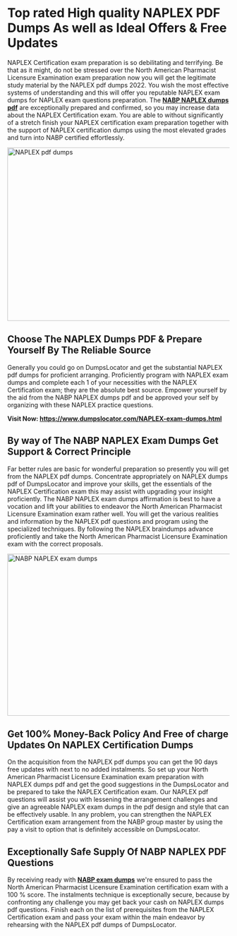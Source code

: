 <h1><strong>Top rated High quality NAPLEX PDF Dumps As well as Ideal Offers &amp; Free Updates</strong></h1>
<p>NAPLEX Certification exam preparation is so debilitating and terrifying. Be that as it might, do not be stressed over the North American Pharmacist Licensure Examination exam preparation now you will get the legitimate study material by the NAPLEX pdf dumps 2022. You wish the most effective systems of understanding and this will offer you reputable NAPLEX exam dumps for NAPLEX exam questions preparation. The <strong><a href="https://www.dumpslocator.com/NAPLEX-exam-dumps.html">NABP NAPLEX dumps pdf</a></strong> are exceptionally prepared and confirmed, so you may increase data about the NAPLEX Certification exam. You are able to without significantly of a stretch finish your NAPLEX certification exam preparation together with the support of NAPLEX certification dumps using the most elevated grades and turn into NABP certified effortlessly.</p>
<p><img src="https://i.ibb.co/SKhFh8d/Pastel-Purple-Computer-UI-Class-Syllabus-Education-Presentation.png" alt="NAPLEX pdf dumps" width="700" height="393" /></p>
<h2><strong>Choose The NAPLEX Dumps PDF &amp; Prepare Yourself By The Reliable Source</strong></h2>
<p>Generally you could go on DumpsLocator and get the substantial NAPLEX pdf dumps for proficient arranging. Proficiently program with NAPLEX exam dumps and complete each 1 of your necessities with the NAPLEX Certification exam; they are the absolute best source. Empower yourself by the aid from the NABP NAPLEX dumps pdf and be approved your self by organizing with these NAPLEX practice questions.</p>
<p><strong>Visit Now: <a href="https://www.dumpslocator.com/NAPLEX-exam-dumps.html">https://www.dumpslocator.com/NAPLEX-exam-dumps.html</a></strong></p>
<h2><strong>By way of The NABP NAPLEX Exam Dumps Get Support &amp; Correct Principle</strong></h2>
<p>Far better rules are basic for wonderful preparation so presently you will get from the NAPLEX pdf dumps. Concentrate appropriately on NAPLEX dumps pdf of DumpsLocator and improve your skills, get the essentials of the NAPLEX Certification exam this may assist with upgrading your insight proficiently. The NABP NAPLEX exam dumps affirmation is best to have a vocation and lift your abilities to endeavor the North American Pharmacist Licensure Examination exam rather well. You will get the various realities and information by the NAPLEX pdf questions and program using the specialized techniques. By following the NAPLEX braindumps advance proficiently and take the North American Pharmacist Licensure Examination exam with the correct proposals.</p>
<p><a href="https://www.dumpslocator.com/NAPLEX-exam-dumps.html"><img src="https://i.ibb.co/NtZbgjG/Blue-and-White-Medical-Dental-Clinic-Facebook-Ad.png" alt="NABP NAPLEX exam dumps" width="700" height="367" /></a></p>
<h2><strong>Get 100% Money-Back Policy And Free of charge Updates On NAPLEX Certification Dumps</strong></h2>
<p>On the acquisition from the NAPLEX pdf dumps you can get the 90 days free updates with next to no added instalments. So set up your North American Pharmacist Licensure Examination exam preparation with NAPLEX dumps pdf and get the good suggestions in the DumpsLocator and be prepared to take the NAPLEX Certification exam. Our NAPLEX pdf questions will assist you with lessening the arrangement challenges and give an agreeable NAPLEX exam dumps in the pdf design and style that can be effectively usable. In any problem, you can strengthen the NAPLEX Certification exam arrangement from the NABP group master by using the pay a visit to option that is definitely accessible on DumpsLocator.</p>
<h2><strong>Exceptionally Safe Supply Of NABP NAPLEX PDF Questions</strong></h2>
<p>By receiving ready with <strong><a href="https://www.dumpslocator.com/nabp-exams.html">NABP exam dumps</a></strong> we're ensured to pass the North American Pharmacist Licensure Examination certification exam with a 100 % score. The instalments technique is exceptionally secure, because by confronting any challenge you may get back your cash on NAPLEX dumps pdf questions. Finish each on the list of prerequisites from the NAPLEX Certification exam and pass your exam within the main endeavor by rehearsing with the NAPLEX pdf dumps of DumpsLocator.</p>
